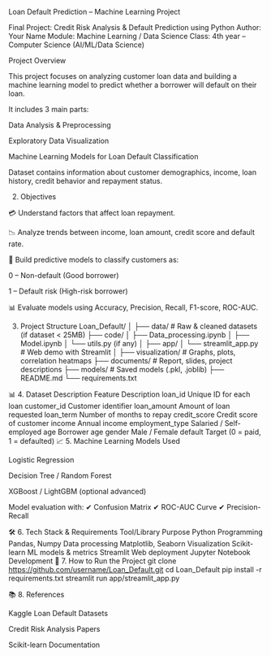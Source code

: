 Loan Default Prediction – Machine Learning Project

Final Project: Credit Risk Analysis & Default Prediction using Python
Author: Your Name
Module: Machine Learning / Data Science
Class: 4th year – Computer Science (AI/ML/Data Science)

 Project Overview

This project focuses on analyzing customer loan data and building a machine learning model to predict whether a borrower will default on their loan.

It includes 3 main parts:

 Data Analysis & Preprocessing

 Exploratory Data Visualization

 Machine Learning Models for Loan Default Classification

Dataset contains information about customer demographics, income, loan history, credit behavior and repayment status.

 2. Objectives

💳 Understand factors that affect loan repayment.

📉 Analyze trends between income, loan amount, credit score and default rate.

🤖 Build predictive models to classify customers as:

0 – Non-default (Good borrower)

1 – Default risk (High-risk borrower)

📊 Evaluate models using Accuracy, Precision, Recall, F1-score, ROC-AUC.

 3. Project Structure 
Loan_Default/
│
├── data/                    # Raw & cleaned datasets (if dataset < 25MB)
├── code/
│   ├── Data_processing.ipynb
│   ├── Model.ipynb
│   └── utils.py (if any)
│
├── app/
│   └── streamlit_app.py     # Web demo with Streamlit
│
├── visualization/           # Graphs, plots, correlation heatmaps
├── documents/               # Report, slides, project descriptions
├── models/                  # Saved models (.pkl, .joblib)
├── README.md
└── requirements.txt

📊 4. Dataset Description
Feature	Description
loan_id	Unique ID for each loan
customer_id	Customer identifier
loan_amount	Amount of loan requested
loan_term	Number of months to repay
credit_score	Credit score of customer
income	Annual income
employment_type	Salaried / Self-employed
age	Borrower age
gender	Male / Female
default	Target (0 = paid, 1 = defaulted)
📈 5. Machine Learning Models Used

Logistic Regression

Decision Tree / Random Forest

XGBoost / LightGBM (optional advanced)

Model evaluation with:
✔ Confusion Matrix
✔ ROC-AUC Curve
✔ Precision-Recall

🛠 6. Tech Stack & Requirements
Tool/Library	Purpose
Python	Programming
Pandas, Numpy	Data processing
Matplotlib, Seaborn	Visualization
Scikit-learn	ML models & metrics
Streamlit	Web deployment
Jupyter Notebook	Development
🚀 7. How to Run the Project
git clone https://github.com/username/Loan_Default.git
cd Loan_Default
pip install -r requirements.txt
streamlit run app/streamlit_app.py

📚 8. References

Kaggle Loan Default Datasets

Credit Risk Analysis Papers

Scikit-learn Documentation
